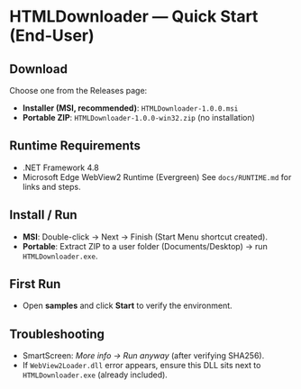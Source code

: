 # HTMLDownloader — Quick Start (End-User)

## Download
Choose one from the Releases page:
- **Installer (MSI, recommended)**: `HTMLDownloader-1.0.0.msi`
- **Portable ZIP**: `HTMLDownloader-1.0.0-win32.zip` (no installation)

## Runtime Requirements
- .NET Framework 4.8
- Microsoft Edge WebView2 Runtime (Evergreen)
See `docs/RUNTIME.md` for links and steps.

## Install / Run
- **MSI**: Double-click → Next → Finish (Start Menu shortcut created).
- **Portable**: Extract ZIP to a user folder (Documents/Desktop) → run `HTMLDownloader.exe`.

## First Run
- Open **samples** and click **Start** to verify the environment.

## Troubleshooting
- SmartScreen: *More info → Run anyway* (after verifying SHA256).
- If `WebView2Loader.dll` error appears, ensure this DLL sits next to `HTMLDownloader.exe` (already included).
